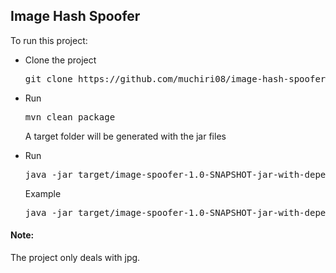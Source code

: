 <h2>Image Hash Spoofer</h2>
To run this project:
<ul>
  <li>
    Clone the project
    <pre>git clone https://github.com/muchiri08/image-hash-spoofer.git</pre>
  </li>
  <li>
    Run <pre>mvn clean package</pre>
    <p>A target folder will be generated with the jar files</p>
  </li>
  <li>
    Run <pre>java -jar target/image-spoofer-1.0-SNAPSHOT-jar-with-dependencies.jar &lt;hexString&gt; &lt;originalImage&gt; &lt;alteredImage&gt;</pre>
    <p>Example</p>
    <pre>java -jar target/image-spoofer-1.0-SNAPSHOT-jar-with-dependencies.jar 0x24 original.jpg altered.jpg</pre>
  </li>
</ul>
<h4>Note:</h4>
The project only deals with jpg.
